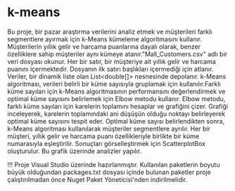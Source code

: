 # k-means
Bu proje, bir pazar araştırma verilerini analiz etmek ve müşterileri farklı segmentlere ayırmak için k-Means kümeleme algoritmasını kullanır. Müşterilerin yıllık gelir ve harcama puanlarına dayalı olarak, benzer özelliklere sahip müşteriler aynı kümeye atanır."Mall_Customers.csv" adlı bir veri dosyası okunur. Her bir satır, bir müşteriye ait yıllık gelir ve harcama puanını içermektedir. Dosyanın ilk satırı başlıkları içermediği için atlanır. Veriler, bir dinamik liste olan List\<double[]\> nesnesinde depolanır. k-Means algoritması, verileri belirli bir küme sayısıyla gruplamak için kullanılır.Farklı küme sayıları için k-Means algoritmasının performansını değerlendirmek ve optimal küme sayısını belirlemek için Elbow metodu kullanır. Elbow metodu, farklı küme sayıları için karelerin toplamını hesaplar ve grafiğini çizer. Grafiği inceleyerek, karelerin toplamındaki ani düşüşün olduğu noktayı belirleyerek optimal küme sayısını tespit eder. Optimal küme sayısı belirlendikten sonra, k-Means algoritması kullanılarak müşteriler segmentlere ayrılır. Her bir müşteri, yıllık gelir ve harcama puanı özellikleriyle birlikte bir küme numarasıyla eşleştirilir. Sonuçları görselleştirmek için ScatterplotBox oluşturulur. Bu grafik üzerinde analizler yapılır.

!!!
Proje Visual Studio üzerinde hazırlanmıştır. Kullanılan paketlerin boyutu büyük olduğundan packages.txt dosyası içinde bulunan paketler proje çalıştırılmadan önce Nuget Paket Yöneticisi'nden indirilmelidir. 
